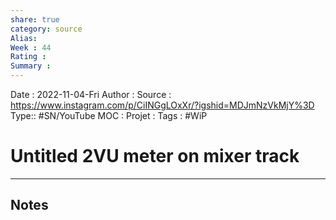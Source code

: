 ```yaml
---
share: true 
category: source
Alias:
Week : 44
Rating :
Summary : 
---
```

Date : 2022-11-04-Fri
Author :
Source : https://www.instagram.com/p/CiINGgLOxXr/?igshid=MDJmNzVkMjY%3D
Type:: #SN/YouTube 
MOC :
Projet : 
Tags : #WiP 

# Untitled 2VU meter on mixer track


***

## Notes
